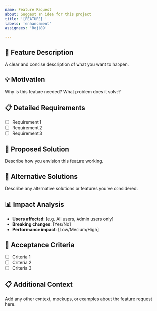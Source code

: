 ```yaml
---
name: Feature Request
about: Suggest an idea for this project
title: '[FEATURE] '
labels: 'enhancement'
assignees: 'Roji89'

---
```


## 🚀 Feature Description
A clear and concise description of what you want to happen.

## 💡 Motivation
Why is this feature needed? What problem does it solve?

## 📋 Detailed Requirements
- [ ] Requirement 1
- [ ] Requirement 2
- [ ] Requirement 3

## 🎨 Proposed Solution
Describe how you envision this feature working.

## 🔄 Alternative Solutions
Describe any alternative solutions or features you've considered.

## 📊 Impact Analysis
- **Users affected**: [e.g. All users, Admin users only]
- **Breaking changes**: [Yes/No]
- **Performance impact**: [Low/Medium/High]

## 🧪 Acceptance Criteria
- [ ] Criteria 1
- [ ] Criteria 2
- [ ] Criteria 3

## 📋 Additional Context
Add any other context, mockups, or examples about the feature request here.